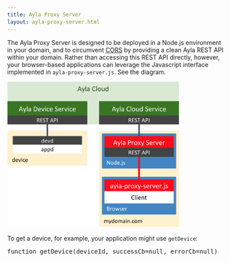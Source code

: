```yaml
---
title: Ayla Proxy Server
layout: ayla-proxy-server.html
---
```


The Ayla Proxy Server is designed to be deployed in a Node.js environment in your domain, and to circumvent [CORS](https://en.wikipedia.org/wiki/Cross-origin_resource_sharing) by providing a clean Ayla REST API within your domain. Rather than accessing this REST API directly, however, your browser-based applications can leverage the Javascript interface implemented in <code>ayla-proxy-server.js</code>. See the diagram.

<img src="ayla-proxy-server.png" width="400">

To get a device, for example, your application might use <code>getDevice</code>:

<pre class="light">
function getDevice(deviceId, successCb=null, errorCb=null)
</pre>
